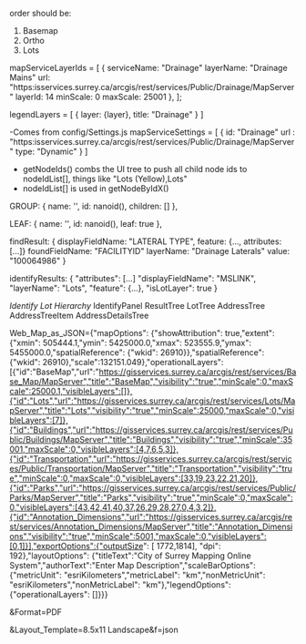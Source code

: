 order should be:

1. Basemap
2. Ortho
3. Lots

mapServiceLayerIds = [
    {
        serviceName: "Drainage"
        layerName: "Drainage Mains"
        url: "https:isservices.surrey.ca/arcgis/rest/services/Public/Drainage/MapServer"
        layerId: 14
        minScale: 0
        maxScale: 25001
    },
];

legendLayers = [
    {
        layer: {layer},
        title: "Drainage"
    }
]

-Comes from config/Settings.js
mapServiceSettings = [
    {
        id: "Drainage"
        url : "https:isservices.surrey.ca/arcgis/rest/services/Public/Drainage/MapServer"
        type: "Dynamic"
    }
]

- getNodeIds() combs the UI tree to push all child node ids to nodeIdList[], things like "Lots (Yellow),Lots"
- nodeIdList[] is used in getNodeByIdX()


GROUP:
{
  name: '',
  id: nanoid(),
  children: []
},

LEAF:
{
  name: '',
  id: nanoid(),
  leaf: true
},

findResult:
{
    displayFieldName: "LATERAL TYPE",
    feature: {..., attributes: [...]}
    foundFieldName: "FACILITYID"
    layerName: "Drainage Laterals"
    value: "100064986"
}

identifyResults:
{
    "attributes": [...]
    "displayFieldName": "MSLINK",
    "layerName": "Lots",
    "feature": {...},
    "isLotLayer": true
}

_Identify Lot Hierarchy_
IdentifyPanel
  ResultTree
    LotTree
      AddressTree
        AddressTreeItem
          AddressDetailsTree

Web_Map_as_JSON={"mapOptions": {"showAttribution": true,"extent":{"xmin": 505444.1,"ymin": 5425000.0,"xmax": 523555.9,"ymax": 5455000.0,"spatialReference": {"wkid": 26910}},"spatialReference": {"wkid": 26910},"scale":132151.049},"operationalLayers": [{"id":"BaseMap","url":"https://gisservices.surrey.ca/arcgis/rest/services/Base_Map/MapServer","title":"BaseMap","visibility":"true","minScale":0,"maxScale":25000.1,"visibleLayers":[]},{"id":"Lots","url":"https://gisservices.surrey.ca/arcgis/rest/services/Lots/MapServer","title":"Lots","visibility":"true","minScale":25000,"maxScale":0,"visibleLayers":[7]},{"id":"Buildings","url":"https://gisservices.surrey.ca/arcgis/rest/services/Public/Buildings/MapServer","title":"Buildings","visibility":"true","minScale":35001,"maxScale":0,"visibleLayers":[4,7,6,5,3]},{"id":"Transportation","url":"https://gisservices.surrey.ca/arcgis/rest/services/Public/Transportation/MapServer","title":"Transportation","visibility":"true","minScale":0,"maxScale":0,"visibleLayers":[33,19,23,22,21,20]},{"id":"Parks","url":"https://gisservices.surrey.ca/arcgis/rest/services/Public/Parks/MapServer","title":"Parks","visibility":"true","minScale":0,"maxScale":0,"visibleLayers":[43,42,41,40,37,26,29,28,27,0,4,3,2]},{"id":"Annotation_Dimensions","url":"https://gisservices.surrey.ca/arcgis/rest/services/Annotation_Dimensions/MapServer","title":"Annotation_Dimensions","visibility":"true","minScale":5001,"maxScale":0,"visibleLayers":[0,1]}],"exportOptions":{"outputSize": [ 1772,1814], "dpi": 192},"layoutOptions": {"titleText":"City of Surrey Mapping Online System","authorText":"Enter Map Description","scaleBarOptions": {"metricUnit": "esriKilometers","metricLabel": "km","nonMetricUnit": "esriKilometers","nonMetricLabel": "km"},"legendOptions": {"operationalLayers": []}}}

&Format=PDF

&Layout_Template=8.5x11 Landscape&f=json